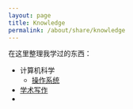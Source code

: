```yaml
---
layout: page
title: Knowledge
permalink: /about/share/knowledge
---
```


在这里整理我学过的东西：

- 计算机科学
  - [操作系统](/about/share/knowledge/os)
- [学术写作](/about/share/knowledge/academic-writing)
- 